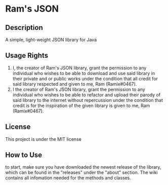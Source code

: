 # Ram's JSON

## Description

A simple, light-weight JSON library for Java

## Usage Rights

1. I, the creator of Ram's JSON library, grant the permission to any individual who wishes to be able to download and use said library in their private and or public works under the condition that all credit for said library respected and given to me, Ram (Ramix#0467).
2. I the creator of Ram's JSON library, grant the permission to any individual who wishes to be able to refactor and upload their parody of said library to the internet without repercussion under the condition that credit is for the inspiration of the given library is given to me, Ram (Ramix#0467). 

## License

This project is under the MIT license

## How to Use

to start, make sure you have downloaded the newest release of the library, which can be found in the "releases" under the "about" section. The wiki contains all infomation needed for the methods and classes.
